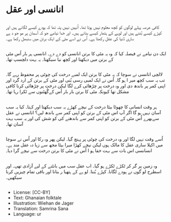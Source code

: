 # انانسی اور عقل

##
کافی عرصہ پہلے لوگوں کو کچھ معلوم نہیں ہوتا تھا۔ اُنہیں نہیں پتہ تھا کہ پودے کیسے لگانے ہیں اور کپڑے کیسے بُننے ہیں اور لوہے کے ہتھار کیسے بنانے ہیں۔ اور خدا نیامے جو کہ آسمان پر مو جو د ہے ساری دُنیا کی عقل رکھتا ہے۔ اُس نے اسے مٹی کے ایک برتن میں سنبھل رکھا ہے۔

##
ایک دن نیامے نے فیصلہ کیا کہ وہ یہ مٹی کا برتن انانسی کو دے دے۔ انانسی ہر بار اُس مٹی کے برتن میں دیکھتا اور کچھ نیا سیکھتا۔ یہ بہت دلچسپ تھا۔

##
لالچی انانسی نے سوچا کہ یہ مٹی کا برتن ایک لمبے درخت کی چوٹی پر محفوظ رہے گا۔ تب یہ سب کچھ میر ا ہو گا۔ اُس نے ایک لمبی رسی بُنی اور مٹی کے برتن کے ارد گرد اور اپنی کمر پر باندھ دی اور وہ درخت پر چڑھائی کرے لگا لیکن درخت پر چڑھائی کرنا کافی مشکل تھا کیونکہ مٹی کا برتن بار بار اُس کےگُھٹنوں سے ٹکرا رہا تھا۔

##
ہر وقت انسانی کا چھوٹا بیٹا درخت کے نیچے کھڑے یہ سب دیکھتا اور کہتا۔ کیا یہ سب آسان نہیں ہو گا اگر آپ اس مٹی کے برتن کو اپنی کمر سے باندھ لیں؟ انانسی نے عقل سےبھرے اُس مٹی کے برتن کو اپنی کمر سے باندھنے کی کو شش کی اور یہ سب بہت آسان تھا۔

##
اُسے وقت نہیں لگا اور وہ درخت کی چوٹی پر پہنچ گیا۔ لیکن پھر وہ رکا اور اُس نے سوچا میں اکیلا ساری عقل کا مالک ہوں لیکن نیچے کھڑا میرا بیٹا مجھ سے زیا دہ عقل مند ہے۔ انسانسی اس بات سے بہت خفا ہو ا اُس نے مٹی کا برتن درخت سے نیچے گرا دیا۔

##
وہ زمین پر گر کر ٹکڑے ٹکڑے ہو گیا۔ اب عقل سب میں بانٹنے کے لیے آزادی تھی۔ اور اسطرح لو گوں نے پودے لگانا. کپڑے بُننا. لو ہے کے ہتھیا ر بنانا اور باقی تمام چیزیں کرنا سیکھیں۔

##
* License: [CC-BY]
* Text: Ghanaian folktale
* Illustration: Wiehan de Jager
* Translation: Samrina Sana
* Language: ur
